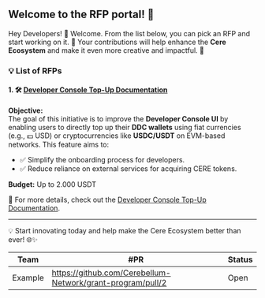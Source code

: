 ## Welcome to the RFP portal! 🎉

Hey Developers! 👋 Welcome. From the list below, you can pick an RFP and start working on it. 🚀 Your contributions will help enhance the **Cere Ecosystem** and make it even more creative and impactful. 🌟

### 💡 List of RFPs

#### 1. 🛠️ [Developer Console Top-Up Documentation](https://github.com/Cerebellum-Network/cluster-apps/blob/dev/apps/developer-console/developer_console_topup.md)
**Objective:**  
The goal of this initiative is to improve the **Developer Console UI** by enabling users to directly top up their **DDC wallets** using fiat currencies (e.g., 💵 USD) or cryptocurrencies like **USDC/USDT** on EVM-based networks. This feature aims to:
- ✅ Simplify the onboarding process for developers.
- ✅ Reduce reliance on external services for acquiring CERE tokens.

**Budget:**
Up to 2.000 USDT

📄 For more details, check out the [Developer Console Top-Up Documentation](https://github.com/Cerebellum-Network/cluster-apps/blob/dev/apps/developer-console/developer_console_topup.md).

---

💡 Start innovating today and help make the Cere Ecosystem better than ever! 🌐✨

Team | #PR | Status 
--- |-----|--------
Example | https://github.com/Cerebellum-Network/grant-program/pull/2 | Open   
